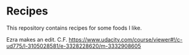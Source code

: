 # Recipes

This repository contains recipes for some foods I like.

Ezra makes an edit. C.F. 
https://www.udacity.com/course/viewer#!/c-ud775/l-3105028581/e-3328228620/m-3332908605

